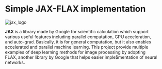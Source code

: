 # Simple JAX-FLAX implementation

![jax_logo](https://ichef.bbci.co.uk/news/976/cpsprodpb/17638/production/_124800859_gettyimages-817514614.jpg)

**JAX** is a library made by Google for scientific calculation which support various useful features including parallel computation, GPU acceleration, and auto-grad. Basically, it is for general computation, but it also enables accelerated and parallel machine learning. This project provide multiple examples of deep learning methods for image processing by adopting FLAX, another library by Google that helps easier imple$mentation of neural networks.
